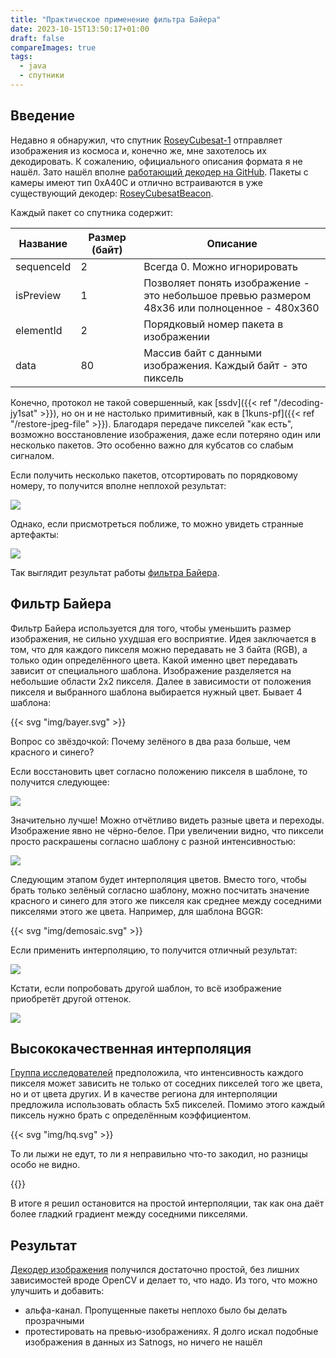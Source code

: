 ```yaml
---
title: "Практическое применение фильтра Байера"
date: 2023-10-15T13:50:17+01:00
draft: false
compareImages: true
tags:
  - java
  - спутники
---
```


## Введение

Недавно я обнаружил, что спутник [RoseyCubesat-1](https://db.satnogs.org/satellite/LLCB-4532-4867-8038-3417) отправляет изображения из космоса и, конечно же, мне захотелось их декодировать. К сожалению, официального описания формата я не нашёл. Зато нашёл вполне [работающий декодер на GitHub](https://github.com/radio-satellites/RoseyCubesat-1-tools/tree/main). Пакеты с камеры имеют тип 0xA40C и отлично встраиваются в уже существующий декодер: [RoseyCubesatBeacon](https://github.com/dernasherbrezon/jradio/blob/9c51c5113ff2c719eb480ddf5df12e9c2fad0404/src/main/java/ru/r2cloud/jradio/roseycub/RoseyCubesatBeacon.java#L9).

Каждый пакет со спутника содержит:

<table>
	<thead>
	<tr>
		<th style="width: 20%">Название</th>
		<th style="width: 20%">Размер (байт)</th>
		<th>Описание</th>
	</tr>
	</thead>
	<tbody>
		<tr>
			<td>sequenceId</td>
			<td>2</td>
			<td>Всегда 0. Можно игнорировать</td>
		</tr>
		<tr>
			<td>isPreview</td>
			<td>1</td>
			<td>Позволяет понять изображение - это небольшое превью размером 48х36 или полноценное - 480х360</td>
		</tr>
		<tr>
			<td>elementId</td>
			<td>2</td>
			<td>Порядковый номер пакета в изображении</td>
		</tr>
		<tr>
			<td>data</td>
			<td>80</td>
			<td>Массив байт с данными изображения. Каждый байт - это пиксель</td>
		</tr>
	</tbody>
</table>

Конечно, протокол не такой совершенный, как [ssdv]({{< ref "/decoding-jy1sat" >}}), но он и не настолько примитивный, как в [1kuns-pf]({{< ref "/restore-jpeg-file" >}}). Благодаря передаче пикселей "как есть", возможно восстановление изображения, даже если потеряно один или несколько пакетов. Это особенно важно для кубсатов со слабым сигналом.

Если получить несколько пакетов, отсортировать по порядковому номеру, то получится вполне неплохой результат:

![](img/1.png)

Однако, если присмотреться поближе, то можно увидеть странные артефакты:

![](img/2.png)

Так выглядит результат работы [фильтра Байера](https://ru.wikipedia.org/wiki/Фильтр_Байера). 

## Фильтр Байера

Фильтр Байера используется для того, чтобы уменьшить размер изображения, не сильно ухудшая его восприятие. Идея заключается в том, что для каждого пикселя можно передавать не 3 байта (RGB), а только один определённого цвета. Какой именно цвет передавать зависит от специального шаблона. Изображение разделяется на небольшие области 2х2 пикселя. Далее в зависимости от положения пикселя и выбранного шаблона выбирается нужный цвет. Бывает 4 шаблона:

{{< svg "img/bayer.svg" >}}

Вопрос со звёздочкой: Почему зелёного в два раза больше, чем красного и синего? 

Если восстановить цвет согласно положению пикселя в шаблоне, то получится следующее:

![](img/3.png)

Значительно лучше! Можно отчётливо видеть разные цвета и переходы. Изображение явно не чёрно-белое. При увеличении видно, что пиксели просто раскрашены согласно шаблону с разной интенсивностью:

![](img/4.png)

Следующим этапом будет интерполяция цветов. Вместо того, чтобы брать только зелёный согласно шаблону, можно посчитать значение красного и синего для этого же пикселя как среднее между соседними пикселями этого же цвета. Например, для шаблона BGGR:

{{< svg "img/demosaic.svg" >}}

Если применить интерполяцию, то получится отличный результат:

![](img/5.png)

Кстати, если попробовать другой шаблон, то всё изображение приобретёт другой оттенок.

![](img/6.png)

## Высококачественная интерполяция

[Группа исследователей](https://stanford.edu/class/ee367/reading/Demosaicing_ICASSP04.pdf) предположила, что интенсивность каждого пикселя может зависить не только от соседних пикселей того же цвета, но и от цвета других. И в качестве региона для интерполяции  предложила использовать область 5х5 пикселей. Помимо этого каждый пиксель нужно брать с определённым коэффициентом.

{{< svg "img/hq.svg" >}}

То ли лыжи не едут, то ли я неправильно что-то закодил, но разницы особо не видно.

{{<compare id="hqCompare" before="img/5.png" after="img/7.png" >}}

В итоге я решил остановится на простой интерполяции, так как она даёт более гладкий градиент между соседними пикселями.

## Результат

[Декодер изображения](https://github.com/dernasherbrezon/jradio/blob/9c51c5113ff2c719eb480ddf5df12e9c2fad0404/src/main/java/ru/r2cloud/jradio/roseycub/RoseyPictureDecoder.java) получился достаточно простой, без лишних зависимостей вроде OpenCV и делает то, что надо. Из того, что можно улучшить и добавить:

 * альфа-канал. Пропущенные пакеты неплохо было бы делать прозрачными
 * протестировать на превью-изображениях. Я долго искал подобные изображения в данных из Satnogs, но ничего не нашёл
